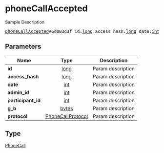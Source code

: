 # phoneCallAccepted

Sample Description

<pre>
<a href="../constructor/phoneCallAccepted.md">phoneCallAccepted</a>#6d003d3f id:<a href="../type/long.md">long</a> access_hash:<a href="../type/long.md">long</a> date:<a href="../type/int.md">int</a> admin_id:<a href="../type/int.md">int</a> participant_id:<a href="../type/int.md">int</a> g_b:<a href="../type/bytes.md">bytes</a> protocol:<a href="../type/PhoneCallProtocol.md">PhoneCallProtocol</a> = <a href="../type/PhoneCall.md">PhoneCall</a>;
</pre>
## Parameters

| Name | Type | Description |
|------|:----:|-------------|
| **id** | <a href="../type/long.md">long</a> | Param description |
| **access_hash** | <a href="../type/long.md">long</a> | Param description |
| **date** | <a href="../type/int.md">int</a> | Param description |
| **admin_id** | <a href="../type/int.md">int</a> | Param description |
| **participant_id** | <a href="../type/int.md">int</a> | Param description |
| **g_b** | <a href="../type/bytes.md">bytes</a> | Param description |
| **protocol** | <a href="../type/PhoneCallProtocol.md">PhoneCallProtocol</a> | Param description |

## Type

<a href="../type/PhoneCall.md">PhoneCall</a>
